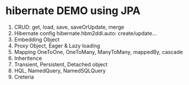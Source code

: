 # hibernate DEMO using JPA
1. CRUD: get, load, save, saveOrUpdate, merge
2. Hibernate config hibernate.hbm2ddl.auto: create/update...
3. Embedding Object
4. Proxy Object, Eager & Lazy loading
5. Mapping OneToOne, OneToMany, ManyToMany, mappedBy, cascade
6. Inheritence
7. Transient, Persistent, Detached object
7. HQL, NamedQuery, NamedSQLQuery
8. Creteria
